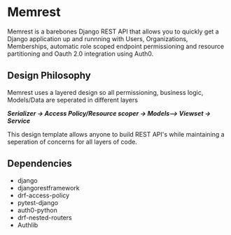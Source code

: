# Memrest
Memrest is a barebones Django REST API that allows you to quickly get a Django application up and runnning with Users, Organizations, Memberships,  automatic role scoped endpoint permissioning and resource partitioning and Oauth 2.0 integration using Auth0. 

## Design Philosophy
Memrest uses a layered design so all permissioning, business logic, Models/Data are seperated in different layers 

***Serializer -> Access Policy/Resource scoper -> Models--> Viewset -> Service***

This design template allows anyone to build REST API's while maintaining a seperation of concerns for all layers of code.

## Dependencies
- django
- djangorestframework
- drf-access-policy 
- pytest-django
- auth0-python
- drf-nested-routers
- Authlib

